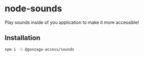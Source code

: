 # node-sounds
Play sounds inside of you application to make it more accessible!

## Installation

```sh
npm i -S @gonzaga-access/sounds
```
